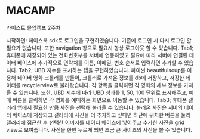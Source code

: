 # MACAMP
카이스트 몰입캠프 2주차

시작화면: 페이스북 sdk로 로그인을 구현하였습니다. 기존에 로그인 시 다시 로그인 할 필요가 없습니다. 또한 navigation 창으로 필요시 항상 로그아웃 할 수 있습니다.
Tab1; 휴대폰에 저장되어 있는 전화번호부를 서버에 연동하였고 필요에 따라 서버에 연결된 데이터 베이스에 추가적으로 연락처를 이름, 이메일, 번호 순서로 입력하면 추가할 수 있습니다. 
Tab2; UBD 지수를 표시하는 탭을 구현하였습니다. 파이썬 beautifulsoup를 이용해 네이버 영화 크롤러를 만들어, 크롤러로 가져온 정보를 db에 저장하고, 저장한 데이터를 recyclerview로 불러왔습니다. 각 항목을 클릭하면 각 영화의 세부 정보를 가져올 수 있습니다. 또한, UBD 지수에 따라 UBD 성과를 1, 50, 100 단위로 표시해주고, 예매 버튼을 클릭하면 각 영화를 예매하는 화면으로 이동할 수 있습니다.
Tab3; 휴대폰 갤러리 앱에서 필요한 만큼 사진을 선택해 불러올 수 있습니다. 불러온 사진은 서버의 데이터 베이스에 저장되고 갤러리에 사진을 더 추가하고 싶다면 하단에 위치한 버튼을 눌러 갤러리에 접근한 후 선택한 이미지를 데이터 베이스에 넣어주고 추가한 사진을 grid view로 보여줍니다. 사진을 한번 누르게 되면 조금 큰 사이즈의 사진을 볼 수 있습니다.
